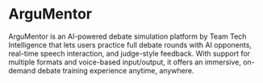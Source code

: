 # ArguMentor
ArguMentor is an AI-powered debate simulation platform by Team Tech Intelligence that lets users practice full debate rounds with AI opponents, real-time speech interaction, and judge-style feedback. With support for multiple formats and voice-based input/output, it offers an immersive, on-demand debate training experience anytime, anywhere.
